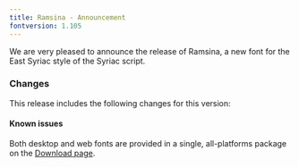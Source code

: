 ```yaml
---
title: Ramsina - Announcement
fontversion: 1.105
---
```


We are very pleased to announce the release of Ramsina, a new font for the East Syriac style of the Syriac script.

### Changes

This release includes the following changes for this version:



#### Known issues

Both desktop and web fonts are provided in a single, all-platforms package on the [Download page](https://software.sil.org/scheherazade/download).

